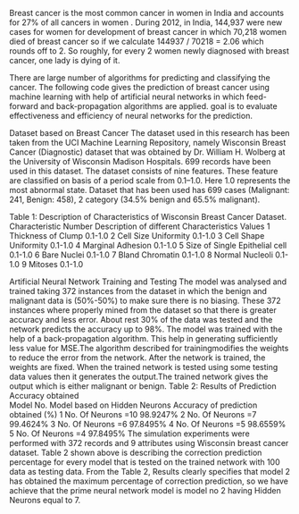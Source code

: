 Breast cancer is the most common cancer in women in India and accounts for 27% of all cancers in women . During 2012, in India, 144,937 were new cases for women for development of breast cancer in which 70,218 women died of breast cancer so if we calculate 144937 / 70218 = 2.06 which rounds off to 2. So roughly, for every 2 women newly diagnosed with breast cancer, one lady is dying of it.

There are large number of algorithms for predicting and classifying the cancer. The following code  gives the prediction of breast cancer using machine learning with help of artificial neural networks in which feed-forward and back-propagation algorithms are applied. goal is to evaluate effectiveness and efficiency of neural networks for the prediction.

Dataset based on Breast Cancer
The dataset used in this research has been taken from the UCI Machine Learning Repository, namely Wisconsin Breast Cancer (Diagnostic) dataset that was obtained by Dr. William H. Wolberg at the University of Wisconsin Madison Hospitals. 699 records have been used in this dataset. The dataset consists of nine features. These feature are classified on basis of a period scale from 0.1–1.0. Here 1.0 represents the most abnormal state. Dataset that has been used has 699 cases (Malignant: 241, Benign: 458), 2 category (34.5% benign and 65.5% malignant).

Table 1: Description of Characteristics of Wisconsin Breast Cancer Dataset. 
Characteristic Number	Description of different Characteristics	  Values
1	Thickness of Clump	0.1-1.0
2	Cell Size Uniformity 	0.1-1.0
3	Cell Shape Uniformity	0.1-1.0
4	Marginal Adhesion	0.1-1.0
5	Size of Single Epithelial cell	0.1-1.0
6	Bare Nuclei	0.1-1.0
7	Bland Chromatin	0.1-1.0
8	Normal Nucleoli	0.1-1.0
9	Mitoses	0.1-1.0

Artificial Neural Network Training and Testing
The model was analysed and trained taking 372 instances from the dataset in which the benign and malignant data is (50%-50%) to make sure there is no biasing. These 372 instances where properly mined from the dataset so that there is greater accuracy and less error. About rest 30% of the data was tested and the network predicts the accuracy up to 98%.
The model was trained with the help of a back-propagation algorithm. This help in generating sufficiently less value for MSE.The algorithm described for trainingmodifies the weights to reduce the error from the network. After the network is trained, the weights are fixed. When the trained network is tested using some testing data values then it generates the output.The trained network gives the output which is either malignant or benign. 
                                Table 2: Results of Prediction Accuracy obtained	
Model No.	Model based on Hidden Neurons	Accuracy of prediction obtained (%)
1	No. Of Neurons =10	98.9247%
2	No. Of Neurons =7	99.4624%
3	No. Of Neurons =6	97.8495%
4	No. Of Neurons =5	98.6559%
5	No. Of Neurons =4	97.8495%
The simulation experiments were performed with 372 records and 9 attributes using Wisconsin breast cancer dataset. Table 2 shown above is describing the correction prediction percentage for every model that is tested on the trained network with 100 data as testing data. From the Table 2, Results clearly specifies that model 2 has obtained the maximum percentage of correction prediction, so we have achieve that the prime neural network model is model no 2 having Hidden Neurons equal to 7. 

